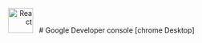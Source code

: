 <p align="right">
<a href="https://en.wikipedia.org/wiki/C%2B%a" target="_blank" rel="noreferrer"><img src="https://images.app.goo.gl/mbkg4Fijq5Jmnj5z7" width="50" height="50" alt="React" /></a> &nbsp;
# Google Developer console [chrome Desktop]
